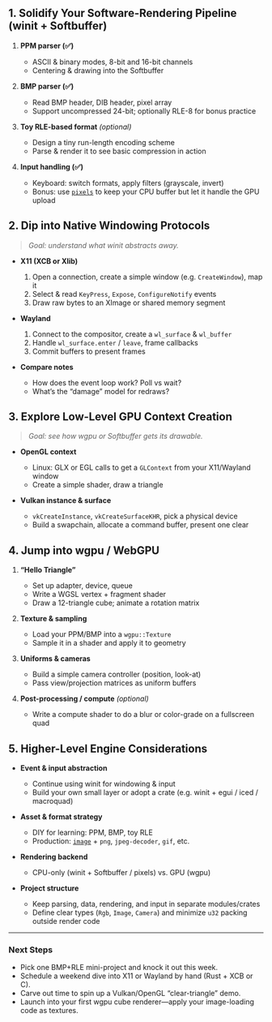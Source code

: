 ## 1. Solidify Your Software-Rendering Pipeline (winit + Softbuffer)

1. **PPM parser (✅)**
   - ASCII & binary modes, 8-bit and 16-bit channels  
   - Centering & drawing into the Softbuffer  

2. **BMP parser (✅)**
   - Read BMP header, DIB header, pixel array  
   - Support uncompressed 24-bit; optionally RLE-8 for bonus practice  

3. **Toy RLE-based format** *(optional)*
   - Design a tiny run-length encoding scheme  
   - Parse & render it to see basic compression in action  

4. **Input handling (✅)**
   - Keyboard: switch formats, apply filters (grayscale, invert)  
   - Bonus: use [`pixels`](https://crates.io/crates/pixels) to keep your CPU buffer but let it handle the GPU upload  

## 2. Dip into Native Windowing Protocols

> *Goal: understand what winit abstracts away.*

- **X11 (XCB or Xlib)**  
  1. Open a connection, create a simple window (e.g. `CreateWindow`), map it  
  2. Select & read `KeyPress`, `Expose`, `ConfigureNotify` events  
  3. Draw raw bytes to an XImage or shared memory segment  

- **Wayland**  
  1. Connect to the compositor, create a `wl_surface` & `wl_buffer`  
  2. Handle `wl_surface.enter` / `leave`, frame callbacks  
  3. Commit buffers to present frames  

- **Compare notes**  
  - How does the event loop work? Poll vs wait?  
  - What’s the “damage” model for redraws?  

## 3. Explore Low-Level GPU Context Creation

> *Goal: see how wgpu or Softbuffer gets its drawable.*

- **OpenGL context**  
  - Linux: GLX or EGL calls to get a `GLContext` from your X11/Wayland window  
  - Create a simple shader, draw a triangle  

- **Vulkan instance & surface**  
  - `vkCreateInstance`, `vkCreateSurfaceKHR`, pick a physical device  
  - Build a swapchain, allocate a command buffer, present one clear  

## 4. Jump into wgpu / WebGPU

1. **“Hello Triangle”**  
   - Set up adapter, device, queue  
   - Write a WGSL vertex + fragment shader  
   - Draw a 12-triangle cube; animate a rotation matrix  

2. **Texture & sampling**  
   - Load your PPM/BMP into a `wgpu::Texture`  
   - Sample it in a shader and apply it to geometry  

3. **Uniforms & cameras**  
   - Build a simple camera controller (position, look-at)  
   - Pass view/projection matrices as uniform buffers  

4. **Post-processing / compute** *(optional)*  
   - Write a compute shader to do a blur or color-grade on a fullscreen quad  

## 5. Higher-Level Engine Considerations

- **Event & input abstraction**  
  - Continue using winit for windowing & input  
  - Build your own small layer or adopt a crate (e.g. winit + egui / iced / macroquad)  

- **Asset & format strategy**  
  - DIY for learning: PPM, BMP, toy RLE  
  - Production: [`image`](https://crates.io/crates/image) + `png`, `jpeg-decoder`, `gif`, etc.  

- **Rendering backend**  
  - CPU-only (winit + Softbuffer / pixels) vs. GPU (wgpu)  

- **Project structure**  
  - Keep parsing, data, rendering, and input in separate modules/crates  
  - Define clear types (`Rgb`, `Image`, `Camera`) and minimize `u32` packing outside render code  

---

### Next Steps

- Pick one BMP+RLE mini-project and knock it out this week.  
- Schedule a weekend dive into X11 or Wayland by hand (Rust + XCB or C).  
- Carve out time to spin up a Vulkan/OpenGL “clear-triangle” demo.  
- Launch into your first wgpu cube renderer—apply your image-loading code as textures.  
